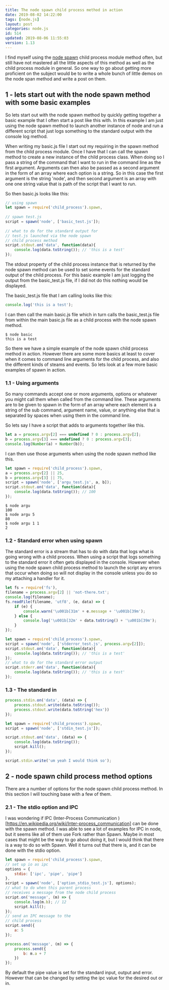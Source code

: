 ```yaml
---
title: The node spawn child process method in action
date: 2019-08-02 14:22:00
tags: [node.js]
layout: post
categories: node.js
id: 514
updated: 2019-08-06 11:55:03
version: 1.13
---
```


I find myself using the [node spawn](https://nodejs.org/api/child_process.html#child_process_child_process_spawn_command_args_options) child process module method often, but still have not mastered all the little aspects of this method as well as the child process module in general. So one way to go about getting more proficient on the subject would be to write a whole bunch of little demos on the node span method and write a post on them.

<!-- more -->

## 1 - lets start out with the node spawn method with some basic examples

So lets start out with the node spawn method by quickly getting together a basic example that I often start a post like this with. In this example I am just using the node spawn method to launch another instance of node and run a different script that just logs something to the standard output with the console log method.

When writing my basic.js file I start out my requiring in the spawn method from the child process module. Once I have that I can call the spawn method to create a new instance of the child process class. When doing so I pass a string of the command that I want to run in the command line as the first argument. Arguments can then also be passed as a second argument in the form of an array where each option is a string. So in this case the first argument is the string \'node\', and then second argument is an array with one one string value that is path of the script that I want to run.

So then basic.js looks like this:

```js
// using spawn
let spawn = require('child_process').spawn,
 
// spawn test.js
script = spawn('node', ['basic_test.js']);
 
// what to do for the standard output for
// test.js launched via the node spawn
// child process method
script.stdout.on('data', function(data){
    console.log(data.toString()); // 'this is a test'
});
```

The stdout property of the child process instance that is returned by the node spawn method can be used to set some events for the standard output of the child process. For this basic example I am just logging the output from the basic_test.js file, if I did not do this nothing would be displayed.

The basic_test.js file that I am calling looks like this:

```js
console.log('this is a test');
```

I can then call the main basic.js file which in turn calls the basic_test.js file from within the main basic.js file as a child process with the node spawn method.

```
$ node basic
this is a test
```

So there we have a simple example of the node spawn child process method in action. However there are some more basics at least to cover when it comes to command line arguments for the child process, and also the different kinds of steams and events. So lets look at a few more basic examples of spawn in action.

### 1.1 - Using arguments

So many commands accept one or more arguments, options or whatever you might call them when called from the command line. These arguments are to be given to spawn in the form of an array where each element is a string of the sub command, argument name, value, or anything else that is separated by spaces when using them in the command line.

So lets say I have a script that adds to arguments together like this.
```js
let a = process.argv[2] === undefined ? 0 : process.argv[2];
b = process.argv[3] === undefined ? 0 : process.argv[3];
console.log(Number(a) + Number(b));
```


I can then use those arguments when using the node spawn method like this.

```js
let spawn = require('child_process').spawn,
a = process.argv[2] || 25,
b = process.argv[3] || 75,
script = spawn('node', ['argu_test.js', a, b]);
script.stdout.on('data', function(data){
    console.log(data.toString()); // 100
});

```


```
$ node argu
100
$ node argu 5
80
$ node argu 1 1
2
```

### 1.2 - Standard error when using spawn

The standard error is a stream that has to do with data that logs what is going wrong with a child process. When using a script that logs something to the standard error it often gets displayed in the console. However when using the node spawn child process method to launch the script any errors that occur when doing so will not display in the console unless you do so my attaching a handler for it.

```js
let fs = require('fs'),
filename = process.argv[2] || 'not-there.txt';
console.log(filename);
fs.readFile(filename, 'utf8', (e, data) => {
    if (e) {
        console.warn('\u001b[31m' + e.message + '\u001b[39m');
    } else {
        console.log('\u001b[32m' + data.toString() + '\u001b[39m');
    }
});
```

```js
let spawn = require('child_process').spawn,
script = spawn('node', ['stderror_test.js', process.argv[2]]);
script.stdout.on('data', function(data){
    console.log(data.toString()); // 'this is a test'
});
// what to do for the standard error output
script.stderr.on('data', function(data){
    console.log(data.toString()); // 'this is a test'
});

```

### 1.3 - The standard in

```js
process.stdin.on('data', (data) => {
    process.stdout.write(data.toString());
    process.stdout.write(data.toString('hex'))
});

```

```js
let spawn = require('child_process').spawn,
script = spawn('node', ['stdin_test.js']);

script.stdout.on('data', (data) => {
    console.log(data.toString());
    script.kill();
});

script.stdin.write('um yeah I would think so');

```

## 2 - node spawn child process method options

There are a number of options for the node spawn child process method. In this section I will touching base with a few of them.

### 2.1 - The stdio option and IPC

I was wondering if IPC \(Inter-Process Communication \)[https://en.wikipedia.org/wiki/Inter-process_communication] can be done with the spawn method. I was able to see a lot of examples for IPC in node, but it seems like all of them use Fork rather than Spawn. Maybe in most cases that might be the way to go about doing it, but I would think that there is a way to do so with Spawn. Well it turns out that there is, and it can be done with the stdio option.

```js
let spawn = require('child_process').spawn,
// set up io as ipc
options = {
    stdio: ['ipc', 'pipe', 'pipe']
},
script = spawn('node', ['option_stdio_test.js'], options);
// what to do when this parent process
// receives a message from the node child process
script.on('message', (m) => {
    console.log(m.b); // 12
    script.kill();
});
// send an IPC message to the
// child process
script.send({
    a: 5
});
```

```js
process.on('message', (m) => {
    process.send({
        b: m.a + 7
    })
});
```

By default the pipe value is set for the standard input, output and error. However that can be changed by setting the ipc value for the desired out or in.